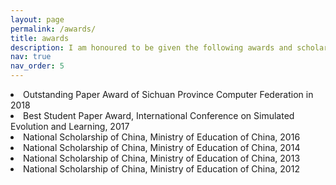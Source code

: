 ```yaml
---
layout: page
permalink: /awards/
title: awards
description: I am honoured to be given the following awards and scholarships
nav: true
nav_order: 5
---
```


<li>Outstanding Paper Award of Sichuan Province Computer Federation in 2018</li>		
<li>Best Student Paper Award, International Conference on Simulated Evolution and Learning, 2017</li>
<li>National Scholarship of China, Ministry of Education of China, 2016</li>
<li>National Scholarship of China, Ministry of Education of China, 2014</li>	
<li>National Scholarship of China, Ministry of Education of China, 2013</li>
<li>National Scholarship of China, Ministry of Education of China, 2012</li>
